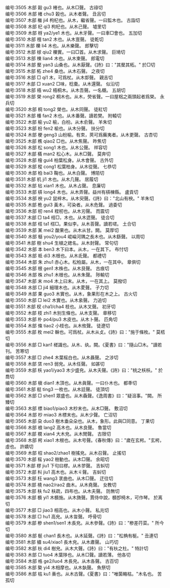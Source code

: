 <!-- { "loadSidebar": true } -->
编号:3505   木部   榖   gu3   楮也。从木□聲。   古祿切  
编号:3506   木部   楮   chu3   榖也。从木者聲。   丑呂切  
编号:3507   木部   檵   ji4   枸杞也。从木，繼省聲。一曰監木也。   古詣切  
编号:3508   木部   杞   qi3   枸杞也。从木己聲。   墟里切  
编号:3509   木部   枒   ya2/ye1   木也。从木牙聲。一曰車□會也。   五加切  
编号:3510   木部   檀   tan2   木也。从木亶聲。   徒乾切  
编号:3511   木部   櫟   li4   木也。从木樂聲。   郎擊切  
编号:3512   木部   梂   qiu2   櫟實。一曰□首。从木求聲。   巨鳩切  
编号:3513   木部   楝   lian4   木也。从木柬聲。   郎電切  
编号:3514   木部   檿   yan3   山桑也。从木厭聲。《詩》曰："其檿其柘。"   於□切  
编号:3515   木部   柘   zhe4   桑也。从木石聲。   之夜切  
编号:3516   木部   □   qi1   木，可爲杖。从木厀聲。   親吉切  
编号:3517   木部   □   xuan2   □味，稔棗。从木還聲。   似沿切  
编号:3518   木部   梧   wu2   梧桐木。从木吾聲。一名櫬。   五胡切  
编号:3519   木部   榮   rong2   桐木也。从木，熒省聲。一曰屋梠之兩頭起者爲榮。   永兵切  
编号:3520   木部   桐   tong2   榮也。从木同聲。   徒紅切  
编号:3521   木部   橎   fan2   木也。从木番聲。讀若樊。   附轅切  
编号:3522   木部   榆   yu2   榆，白枌。从木俞聲。   羊朱切  
编号:3523   木部   枌   fen2   榆也。从木分聲。   扶分切  
编号:3524   木部   梗   geng3   山枌榆。有朿，莢可爲蕪夷者。从木更聲。   古杏切  
编号:3525   木部   樵   qiao2   □也。从木焦聲。   昨焦切  
编号:3526   木部   松   song1   木也。从木公聲。   祥容切  
编号:3527   木部   樠   man2   松心木。从木□聲。   莫奔切  
编号:3528   木部   檜   gui4   柏葉松身。从木會聲。   古外切  
编号:3529   木部   樅   cong1   松葉柏身。从木從聲。   七恭切  
编号:3530   木部   柏   bai3   鞠也。从木白聲。   博陌切  
编号:3531   木部   机   ji1   木也。从木几聲。   居履切  
编号:3532   木部   枮   xian1   木也。从木占聲。   息廉切  
编号:3533   木部   梇   long4   木也。从木弄聲。益州有梇棟縣。   盧貢切  
编号:3534   木部   楰   yu2   鼠梓木。从木臾聲。《詩》曰："北山有楰。"   羊朱切  
编号:3535   木部   桅   ɡui3   黃木，可染者。从木危聲。   過委切  
编号:3536   木部   杒   ren4   桎杒也。从木刃聲。   而震切  
编号:3537   木部   □   ta4   榙□，木也。从木遝聲。   徒合切  
编号:3538   木部   榙   ta1   榙□。果似李。从木荅聲。讀若嚃。   土合切  
编号:3539   木部   某   mei2   酸果也。从木从甘。闕。   莫厚切  
编号:3540   木部   櫾   you2/you4   崐崘河隅之長木也。从木繇聲。   以周切  
编号:3541   木部   樹   shu4   生植之緫名。从木尌聲。   常句切  
编号:3542   木部   本   ben3   木下曰本。从木，一在其下。   布忖切  
编号:3543   木部   柢   di3   木根也。从木氐聲。   都禮切  
编号:3544   木部   朱   zhu1   赤心木。松柏屬。从木，一在其中。   章俱切  
编号:3545   木部   根   gen1   木株也。从木艮聲。   古痕切  
编号:3546   木部   株   zhu1   木根也。从木朱聲。   陟輸切  
编号:3547   木部   末   mo4   木上曰末。从木，一在其上。   莫撥切  
编号:3548   木部   □   ji4   細理木也。从木畟聲。   子力切  
编号:3549   木部   果   guo3   木實也。从木，象果形在木之上。   古火切  
编号:3550   木部   □   lei2   木實也。从木絫聲。   力追切  
编号:3551   木部   杈   cha1/cha4   枝也。从木叉聲。   初牙切  
编号:3552   木部   枝   zhi1   木别生條也。从木支聲。   章移切  
编号:3553   木部   朴   po4/pu3   木皮也。从木卜聲。   匹角切  
编号:3554   木部   條   tiao2   小枝也。从木攸聲。   徒遼切  
编号:3555   木部   枚   mei2   榦也。可爲杖。从木从攴。《詩》曰："施于條枚。"   莫桮切  
编号:3556   木部   □   kan1   槎識也。从木、纨。闕。《夏書》曰："隨山□木。"讀若刊。   苦寒切  
编号:3557   木部   □   zhe4   木葉榣白也。从木聶聲。   之涉切  
编号:3558   木部   栠   ren3   弱皃。从木任聲。   如甚切  
编号:3559   木部   枖   yao1/yao3   木少盛皃。从木夭聲。《詩》曰："桃之枖枖。"   於喬切  
编号:3560   木部   槇   dian1   木頂也。从木眞聲。一曰仆木也。   都秊切  
编号:3561   木部   梃   ting3   一枚也。从木廷聲。   徒頂切  
编号:3562   木部   □   shen1   眾盛也。从木驫聲。《逸周書》曰："疑沮事。"闕。   所臻切  
编号:3563   木部   標   biao1/piao3   木杪末也。从木□聲。   敷沼切  
编号:3564   木部   杪   miao3   木標末也。从木少聲。   亡沼切  
编号:3565   木部   朶   duo3   樹木垂朵朵也。从木，象形。此與□同意。   丁果切  
编号:3566   木部   桹   lang2   高木也。从木良聲。   魯當切  
编号:3567   木部   橌   xian4   大木皃。从木閒聲。   古限切  
编号:3568   木部   枵   xiao1   木根也。从木号聲。《春秋傳》曰："歲在玄枵。"玄枵，虛也。   許嬌切  
编号:3569   木部   柖   shao2/zhao1   樹搖皃。从木召聲。   止搖切  
编号:3570   木部   榣   yao2   樹動也。从木□聲。   余昭切  
编号:3571   木部   樛   jiu1   下句曰樛。从木翏聲。   吉虯切  
编号:3572   木部   朻   jiu1   高木也。从木丩聲。   吉虯切  
编号:3573   木部   枉   wang3   衺曲也。从木□聲。   迂往切  
编号:3574   木部   橈   nao2/rao2   曲木。从木堯聲。   女教切  
编号:3575   木部   枎   fu2   枎疏，四布也。从木夫聲。   防無切  
编号:3576   木部   檹   yi1   木檹施。从木旖聲。賈侍中說，檹卽椅木，可作琴。   於离切  
编号:3577   木部   □   jiao3   相高也。从木小聲。   私兆切  
编号:3578   木部   □   hu1   高皃。从木曶聲。   呼骨切  
编号:3579   木部   槮   shen1/sen1   木長皃。从木參聲。《詩》曰："槮差荇菜。"   所今切  
编号:3580   木部   梴   chan1   長木也。从木延聲。《詩》曰："松桷有梴。"   丑連切  
编号:3581   木部   橚   su4/xiao1   長木皃。从木肅聲。   山巧切  
编号:3582   木部   杕   di4   樹皃。从木大聲。《詩》曰："有杕之杜。"   特計切  
编号:3583   木部   □   tuo4   木葉陊也。从木□聲。讀若薄。   他各切  
编号:3584   木部   格   ge2/luo4   木長皃。从木各聲。   古百切  
编号:3585   木部   槷   yi4   木相摩也。从木埶聲。   魚祭切  
编号:3586   木部   枯   ku1   槀也。从木古聲。《夏書》曰："唯箘輅枯。"木名也。   苦孤切  
